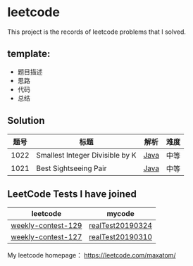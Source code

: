 # leetcode
This project is the records of leetcode problems that I solved.
## template:
- 题目描述
- 思路
- 代码
- 总结

## Solution

题号 | 标题 | 解析 | 难度
---|--- | --- | ---
1022 | Smallest Integer Divisible by K | [Java](https://github.com/Maxatom/leetcode/blob/master/doc/1022-Smallest-Integer-Divisible-byK.md) |中等
1021 | Best Sightseeing Pair | [Java](https://github.com/Maxatom/leetcode/blob/master/doc/1021-Best-Sightseeing-Pair.md) |中等




## LeetCode Tests I have joined

leetcode | mycode
---|---
[weekly-contest-129](https://leetcode.com/contest/weekly-contest-129/) | [realTest20190324](https://github.com/Maxatom/leetcode/tree/master/src/leetcode/realtest/realTest20190324)
[weekly-contest-127](https://leetcode.com/contest/weekly-contest-127/) | [realTest20190310](https://github.com/Maxatom/leetcode/tree/master/src/leetcode/realtest/realTest20190310)


My leetcode homepage： 
https://leetcode.com/maxatom/
